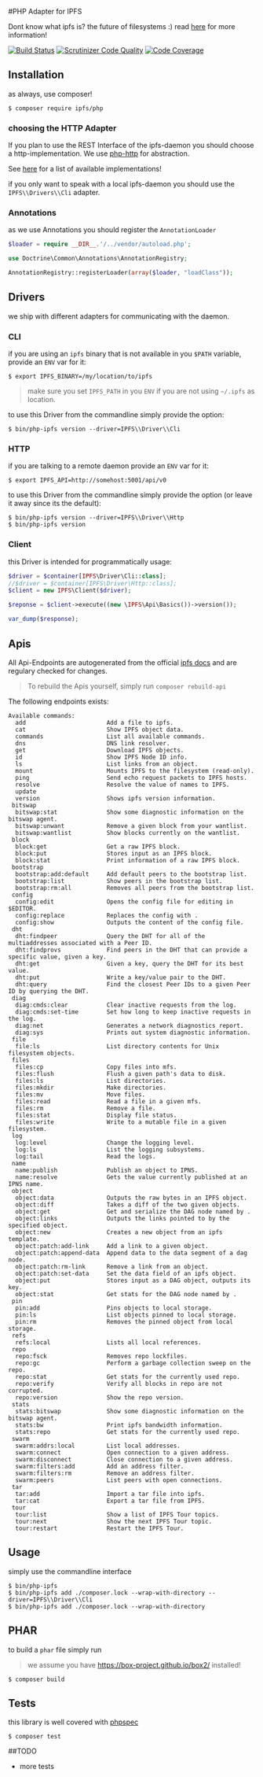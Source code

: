 #PHP Adapter for IPFS

Dont know what ipfs is? the future of filesystems :) read [here](https://ipfs.io) for more information!

[![Build Status](https://travis-ci.org/digitalkaoz/php-ipfs.svg?branch=master)](https://travis-ci.org/digitalkaoz/php-ipfs)
[![Scrutinizer Code Quality](https://scrutinizer-ci.com/g/digitalkaoz/php-ipfs/badges/quality-score.png?b=master)](https://scrutinizer-ci.com/g/digitalkaoz/php-ipfs/?branch=master)
[![Code Coverage](https://scrutinizer-ci.com/g/digitalkaoz/php-ipfs/badges/coverage.png?b=master)](https://scrutinizer-ci.com/g/digitalkaoz/php-ipfs/?branch=master)

## Installation

as always, use composer!
```
$ composer require ipfs/php
```

### choosing the HTTP Adapter

If you plan to use the REST Interface of the ipfs-daemon you should choose a http-implementation. We use [php-http](http://docs.php-http.org/) for abstraction.

See [here](https://packagist.org/providers/php-http/async-client-implementation) for a list of available implementations!

if you only want to speak with a local ipfs-daemon you should use the `IPFS\\Drivers\\Cli` adapter.

### Annotations

as we use Annotations you should register the `AnnotationLoader`

```php
$loader = require __DIR__.'/../vendor/autoload.php';

use Doctrine\Common\Annotations\AnnotationRegistry;

AnnotationRegistry::registerLoader(array($loader, "loadClass"));
```

## Drivers

we ship with different adapters for communicating with the daemon.

### CLI

if you are using an `ipfs` binary that is not available in you `$PATH` variable, provide an `ENV` var for it:

```
$ export IPFS_BINARY=/my/location/to/ipfs
```

> make sure you set `IPFS_PATH` in you `ENV` if you are not using `~/.ipfs` as location.

to use this Driver from the commandline simply provide the option:

```
$ bin/php-ipfs version --driver=IPFS\\Driver\\Cli
```

### HTTP

if you are talking to a remote daemon  provide an `ENV` var for it:

```
$ export IPFS_API=http://somehost:5001/api/v0
```

to use this Driver from the commandline simply provide the option (or leave it away since its the default):

```
$ bin/php-ipfs version --driver=IPFS\\Driver\\Http
$ bin/php-ipfs version
```

### Client

this Driver is intended for programmatically usage:

```php
$driver = $container[IPFS\Driver\Cli::class];
//$driver = $container[IPFS\Driver\Http::class];
$client = new IPFS\Client($driver);

$reponse = $client->execute((new \IPFS\Api\Basics())->version());

var_dump($response);
```

## Apis

All Api-Endpoints are autogenerated from the official [ipfs docs](https://ipfs.io/docs/api/) and are regulary checked for changes.

> To rebuild the Apis yourself, simply run `composer rebuild-api`

The following endpoints exists:

```
Available commands:
  add                       Add a file to ipfs.
  cat                       Show IPFS object data.
  commands                  List all available commands.
  dns                       DNS link resolver.
  get                       Download IPFS objects.
  id                        Show IPFS Node ID info.
  ls                        List links from an object.
  mount                     Mounts IPFS to the filesystem (read-only).
  ping                      Send echo request packets to IPFS hosts.
  resolve                   Resolve the value of names to IPFS.
  update
  version                   Shows ipfs version information.
 bitswap
  bitswap:stat              Show some diagnostic information on the bitswap agent.
  bitswap:unwant            Remove a given block from your wantlist.
  bitswap:wantlist          Show blocks currently on the wantlist.
 block
  block:get                 Get a raw IPFS block.
  block:put                 Stores input as an IPFS block.
  block:stat                Print information of a raw IPFS block.
 bootstrap
  bootstrap:add:default     Add default peers to the bootstrap list.
  bootstrap:list            Show peers in the bootstrap list.
  bootstrap:rm:all          Removes all peers from the bootstrap list.
 config
  config:edit               Opens the config file for editing in $EDITOR.
  config:replace            Replaces the config with .
  config:show               Outputs the content of the config file.
 dht
  dht:findpeer              Query the DHT for all of the multiaddresses associated with a Peer ID.
  dht:findprovs             Find peers in the DHT that can provide a specific value, given a key.
  dht:get                   Given a key, query the DHT for its best value.
  dht:put                   Write a key/value pair to the DHT.
  dht:query                 Find the closest Peer IDs to a given Peer ID by querying the DHT.
 diag
  diag:cmds:clear           Clear inactive requests from the log.
  diag:cmds:set-time        Set how long to keep inactive requests in the log.
  diag:net                  Generates a network diagnostics report.
  diag:sys                  Prints out system diagnostic information.
 file
  file:ls                   List directory contents for Unix filesystem objects.
 files
  files:cp                  Copy files into mfs.
  files:flush               Flush a given path's data to disk.
  files:ls                  List directories.
  files:mkdir               Make directories.
  files:mv                  Move files.
  files:read                Read a file in a given mfs.
  files:rm                  Remove a file.
  files:stat                Display file status.
  files:write               Write to a mutable file in a given filesystem.
 log
  log:level                 Change the logging level.
  log:ls                    List the logging subsystems.
  log:tail                  Read the logs.
 name
  name:publish              Publish an object to IPNS.
  name:resolve              Gets the value currently published at an IPNS name.
 object
  object:data               Outputs the raw bytes in an IPFS object.
  object:diff               Takes a diff of the two given objects.
  object:get                Get and serialize the DAG node named by .
  object:links              Outputs the links pointed to by the specified object.
  object:new                Creates a new object from an ipfs template.
  object:patch:add-link     Add a link to a given object.
  object:patch:append-data  Append data to the data segment of a dag node.
  object:patch:rm-link      Remove a link from an object.
  object:patch:set-data     Set the data field of an ipfs object.
  object:put                Stores input as a DAG object, outputs its key.
  object:stat               Get stats for the DAG node named by .
 pin
  pin:add                   Pins objects to local storage.
  pin:ls                    List objects pinned to local storage.
  pin:rm                    Removes the pinned object from local storage.
 refs
  refs:local                Lists all local references.
 repo
  repo:fsck                 Removes repo lockfiles.
  repo:gc                   Perform a garbage collection sweep on the repo.
  repo:stat                 Get stats for the currently used repo.
  repo:verify               Verify all blocks in repo are not corrupted.
  repo:version              Show the repo version.
 stats
  stats:bitswap             Show some diagnostic information on the bitswap agent.
  stats:bw                  Print ipfs bandwidth information.
  stats:repo                Get stats for the currently used repo.
 swarm
  swarm:addrs:local         List local addresses.
  swarm:connect             Open connection to a given address.
  swarm:disconnect          Close connection to a given address.
  swarm:filters:add         Add an address filter.
  swarm:filters:rm          Remove an address filter.
  swarm:peers               List peers with open connections.
 tar
  tar:add                   Import a tar file into ipfs.
  tar:cat                   Export a tar file from IPFS.
 tour
  tour:list                 Show a list of IPFS Tour topics.
  tour:next                 Show the next IPFS Tour topic.
  tour:restart              Restart the IPFS Tour.
```

## Usage

simply use the commandline interface

```
$ bin/php-ipfs
$ bin/php-ipfs add ./composer.lock --wrap-with-directory --driver=IPFS\\Driver\\Cli
$ bin/php-ipfs add ./composer.lock --wrap-with-directory

```

## PHAR

to build a `phar` file simply run

> we assume you have https://box-project.github.io/box2/ installed!

```
$ composer build
```

## Tests

this library is well covered with [phpspec](http://www.phpspec.net/)

```
$ composer test
```

##TODO

* more tests
